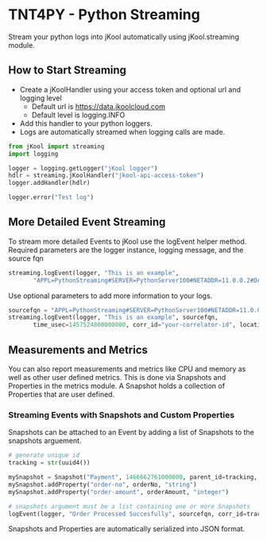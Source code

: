 # TNT4PY - Python Streaming
Stream your python logs into jKool automatically using jKool.streaming module.

## How to Start Streaming
* Create a jKoolHandler using your access token and optional url and logging level
    * Default url is https://data.jkoolcloud.com
    * Default level is logging.INFO
* Add this handler to your python loggers.
* Logs are automatically streamed when logging calls are made.

~~~~python
from jKool import streaming
import logging

logger = logging.getLogger("jKool logger")
hdlr = streaming.jKoolHandler("jkool-api-access-token")
logger.addHandler(hdlr)

logger.error("Test log")
~~~~

## More Detailed Event Streaming
To stream more detailed Events to jKool use the logEvent helper method.
Required parameters are the logger instance, logging message, and the source fqn

~~~~python
streaming.logEvent(logger, "This is an example",
       "APPL=PythonStreaming#SERVER=PythonServer100#NETADDR=11.0.0.2#DATACENTER=DC1#GEOADDR=52.52437,13.41053")
~~~~

Use optional parameters to add more information to your logs.

~~~~python
sourcefqn = "APPL=PythonStreaming#SERVER=PythonServer100#NETADDR=11.0.0.2#DATACENTER=DC1#GEOADDR=52.52437,13.41053"
streaming.logEvent(logger, "This is an example", sourcefqn,
       time_usec=1457524800000000, corr_id="your-correlator-id", location="Atlanta, Ga")
~~~~

## Measurements and Metrics
You can also report measurements and metrics like CPU and memory as well as other user defined metrics.
This is done via Snapshots and Properties in the metrics module. A Snapshot holds a collection of Properties that are user defined.

### Streaming Events with Snapshots and Custom Properties
Snapshots can be attached to an Event by adding a list of Snapshots to the snapshots arguement.

~~~~python
# generate unique id
tracking = str(uuid4())

mySnapshot = Snapshot("Payment", 1466662761000000, parent_id=tracking, category="Order")
mySnapshot.addProperty("order-no", orderNo, "string")
mySnapshot.addProperty("order-amount", orderAmount, "integer")

# snapshots argument must be a list containing one or more Snapshots
logEvent(logger, "Order Processed Succesfully", sourcefqn, corr_id=tracking, snapshots=[mySnapshot])
~~~~

Snapshots and Properties are automatically serialized into JSON format.
